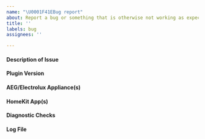 ```yaml
---
name: "\U0001F41EBug report"
about: Report a bug or something that is otherwise not working as expected.
title: ''
labels: bug
assignees: ''

---
```


#### Description of Issue
<!-- Please provide a clear and concise description of the bug below. -->

#### Plugin Version
<!-- Please state the version number of this plugin that exhibits the bug. If this is not the most recent release then please try updating to the latest version before reporting the issue. -->

#### AEG/Electrolux Appliance(s)
<!-- If this issue relates to a specific appliance then please provide the manufacturer, model, and product number (PNC), e.g. AEG RX9-2-4ANM 900 277 479. These details can be found on the ratings label underneath the robot. -->

#### HomeKit App(s)
<!-- If this issue relates to a specific HomeKit app then please provide details, e.g. Apple Home, Elgato Eve, Home+ 4, Hesperus, etc. -->

#### Diagnostic Checks
<!-- Summarise the steps that have you have taken to rule-out problems with the AEG/Electrolux servers or appliance, e.g. controlling the robot via the AEG iPhone app. -->

#### Log File
<!-- Please copy/paste relevant log entries below, between the ``` marks. Attach longer logs as a text file. Do NOT use a screenshot. These logs should be captured with Homebridge in debug mode (enabled using its -D command line option). -->
```
```


<!-- Click the "Preview" tab before you submit to ensure the formatting is correct. -->
